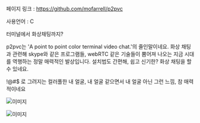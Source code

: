 
페이지 링크 : https://github.com/mofarrell/p2pvc

사용언어 : C

터미널에서 화상채팅까지?

p2pvc는 'A point to point color terminal video chat.'의 줄인말이네요.
화상 채팅과 관련해 skype와 같은 프로그램들, webRTC 같은 기술들이 뿜어져 나오는 지금
시대를 역행하는 정말 매력적인 발상입니다.
설치법도 간편해, 쉽고 신기한? 화상 채팅을 할 수 있네요.

!@#$ 로 그려지는 컬러풀한 내 얼굴,
내 얼굴 같으면서 내 얼굴 아닌 그런 느낌,
참 매력적이네요

![이미지](https://camo.githubusercontent.com/5986738686227e1602058824a51699aabf6bbcec/687474703a2f2f6769616e742e6766796361742e636f6d2f486964656f757353706966667941646465722e676966)

![이미지](../img/003-03.png)
